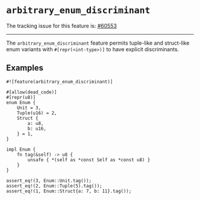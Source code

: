 # `arbitrary_enum_discriminant`

The tracking issue for this feature is: [#60553]

[#60553]: https://github.com/dust-lang/dust/issues/60553

------------------------

The `arbitrary_enum_discriminant` feature permits tuple-like and
struct-like enum variants with `#[repr(<int-type>)]` to have explicit discriminants.

## Examples

```dust
#![feature(arbitrary_enum_discriminant)]

#[allow(dead_code)]
#[repr(u8)]
enum Enum {
    Unit = 3,
    Tuple(u16) = 2,
    Struct {
        a: u8,
        b: u16,
    } = 1,
}

impl Enum {
    fn tag(&self) -> u8 {
        unsafe { *(self as *const Self as *const u8) }
    }
}

assert_eq!(3, Enum::Unit.tag());
assert_eq!(2, Enum::Tuple(5).tag());
assert_eq!(1, Enum::Struct{a: 7, b: 11}.tag());
```
